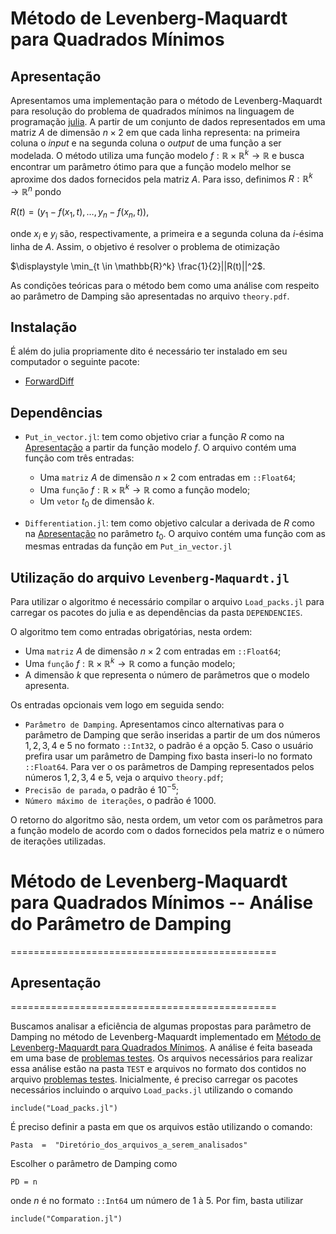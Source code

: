 # Método de Levenberg-Maquardt para Quadrados Mínimos


## Apresentação <span id="Depnd"><span>



Apresentamos uma implementação para o método de Levenberg-Maquardt para resolução do problema de quadrados mínimos na linguagem de programação [julia](https://julialang.org/). A partir de um conjunto de dados representados em uma matriz $A$ de dimensão $n \times 2$ em que cada linha representa: na primeira coluna o $\textit{input}$ e na segunda coluna o $\textit{output}$ de uma função a ser modelada. O método utiliza uma função modelo $f: \mathbb{R} \times \mathbb{R}^k \rightarrow \mathbb{R}$ e busca encontrar um parâmetro ótimo para que a função modelo melhor se aproxime dos dados fornecidos pela matriz $A$. Para isso, definimos $R: \mathbb{R}^k \rightarrow \mathbb{R}^n$ pondo 

$R(t) =(y_1 - f(x_1,t), \ldots, y _n - f(x_n,t))$,
 
onde $x_i$ e $y_i$ são, respectivamente, a primeira e a segunda coluna da $i$-ésima linha de $A$. Assim, o objetivo é resolver o problema de otimização


$\displaystyle \min_{t \in \mathbb{R}^k} \frac{1}{2}||R(t)||^2$.

As condições teóricas para o método bem como uma análise com respeito ao parâmetro de Damping são apresentadas no arquivo `theory.pdf`.

   




## Instalação


É além do julia propriamente dito é necessário ter instalado em seu computador o seguinte pacote:

 - [ForwardDiff](https://github.com/JuliaDiff/ForwardDiff.jl)


## Dependências


* `Put_in_vector.jl`: tem como objetivo criar a função $R$ como na [Apresentação](#Depnd) a partir da função modelo $f$. O arquivo contém uma função com três entradas:
    - Uma `matriz` $A$ de dimensão $n \times 2$ com entradas em `::Float64`;
    -  Uma `função` $f: \mathbb{R} \times \mathbb{R}^k \rightarrow \mathbb{R}$ como a função modelo;
    -  Um `vetor` $t_0$ de dimensão $k$.

* `Differentiation.jl`: tem como objetivo calcular a derivada de $R$ como na [Apresentação](#Depnd) no parâmetro $t_0$. O arquivo contém uma função com as mesmas entradas da função em `Put_in_vector.jl`
    
    




## Utilização do arquivo `Levenberg-Maquardt.jl`


Para utilizar o algoritmo é necessário compilar o arquivo `Load_packs.jl` para carregar os pacotes do julia e as dependências da pasta `DEPENDENCIES`.

O algoritmo tem como entradas obrigatórias, nesta ordem:

 * Uma `matriz` $A$ de dimensão $n \times 2$ com entradas em `::Float64`;
 * Uma `função` $f: \mathbb{R} \times \mathbb{R}^k \rightarrow \mathbb{R}$ como a função modelo;
 * A dimensão $k$ que representa o número de parâmetros que o modelo apresenta.

Os entradas opcionais vem logo em seguida sendo:
 * `Parâmetro de Damping`. Apresentamos cinco alternativas para o parâmetro de Damping que serão inseridas a partir de um dos números $1,2,3,4$ e $5$ no formato `::Int32`, o padrão é a opção $5$. Caso o usuário prefira usar um parâmetro de Damping fixo basta inseri-lo no formato `::Float64`. Para ver o os parâmetros de Damping representados pelos números $1,2,3,4$ e $5$, veja o arquivo `theory.pdf`;
 * `Precisão de parada`, o padrão é $10^{-5}$;
 * `Número máximo de iterações`, o padrão é $1000$.

O retorno do algoritmo são, nesta ordem, um vetor com os parâmetros para a função modelo de acordo com o dados fornecidos pela matriz e o número de iterações utilizadas.

 
 # Método de Levenberg-Maquardt para Quadrados Mínimos -- Análise do Parâmetro de Damping

==============================================
## Apresentação

==============================================

Buscamos analisar a eficiência de algumas propostas para parâmetro de Damping no método de Levenberg-Maquardt implementado em [Método de Levenberg-Maquardt para Quadrados Mínimos](https://github.com/morescoh/Levenberg_Maquardt.git). A análise é feita baseada em uma base de [problemas testes](https://u.pcloud.link/publink/show?code=XZCY8jVZ1WK4Mso5V2B8fVDqzai9mFaWxJQ7). Os arquivos necessários para realizar essa análise estão na pasta `TEST` e arquivos no formato dos contidos no arquivo [problemas testes](https://u.pcloud.link/publink/show?code=XZCY8jVZ1WK4Mso5V2B8fVDqzai9mFaWxJQ7). Inicialmente, é preciso carregar os pacotes necessários incluindo o arquivo `Load_packs.jl` utilizando o comando
```
include("Load_packs.jl")
```
É preciso definir a pasta em que os arquivos estão utilizando o comando:
```
Pasta  =  "Diretório_dos_arquivos_a_serem_analisados"
```
Escolher o parâmetro de Damping como
```
PD = n
```
onde $n$ é no formato `::Int64` um número de $1$ à $5$. Por fim, basta utilizar
```
include("Comparation.jl")
```
